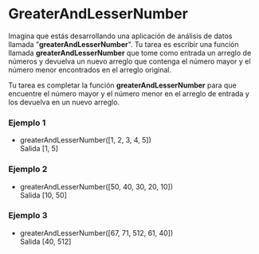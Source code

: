 # GreaterAndLesserNumber
Imagina que estás desarrollando una aplicación de análisis de datos llamada "**greaterAndLesserNumber**". Tu tarea es escribir una función llamada **greaterAndLesserNumber** que tome como entrada un arreglo de números y devuelva un nuevo arreglo que contenga el número mayor y el número menor encontrados en el arreglo original.

Tu tarea es completar la función **greaterAndLesserNumber** para que encuentre el número mayor y el número menor en el arreglo de entrada y los devuelva en un nuevo arreglo.

### Ejemplo 1
- greaterAndLesserNumber([1, 2, 3, 4, 5])       
Salida [1, 5]

### Ejemplo 2
- greaterAndLesserNumber([50, 40, 30, 20, 10])    
Salida [10, 50]

### Ejemplo 3
- greaterAndLesserNumber([67, 71, 512, 61, 40])   
Salida [40, 512]